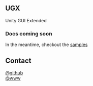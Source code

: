 ## UGX

Unity GUI Extended

### Docs coming soon
In the meantime, checkout the [samples](https://www.github.com/adrenak/ugx-samples)

## Contact  
[@github](https://www.github.com/adrenak)  
[@www](http://www.vatsalambastha.com)  